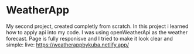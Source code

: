 # WeatherApp
My second project, created completly from scratch.
In this project i learned how to apply api into my code.
I was using openWeatherApi as the weather forecast.
Page is fully responisve and I tried to make it look clear and simple: 
live: https://weatherappbykuba.netlify.app/
